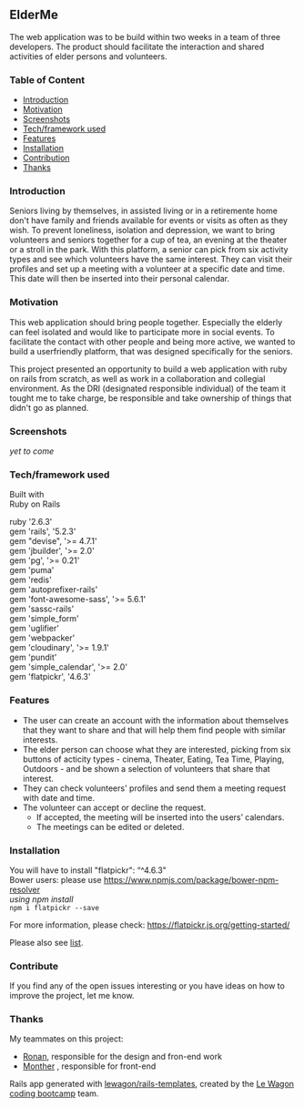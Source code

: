 ## ElderMe
The web application was to be build within two weeks in a team of three developers. The product should facilitate the interaction and shared activities of elder persons and volunteers.

### Table of Content
* [Introduction](#Introduction)
* [Motivation](#Motivation)
* [Screenshots](#Screenshots)
* [Tech/framework used](#Tech/framework_used)
* [Features](#Features)
* [Installation](#Installation)
* [Contribution](#Contribution)
* [Thanks](#Thanks)


### Introduction
Seniors living by themselves, in assisted living or in a retiremente home don't have family and friends available for events or visits as often as they wish. To prevent loneliness, isolation and depression, we want to bring volunteers and seniors together for a cup of tea, an evening at the theater or a stroll in the park. With this platform, a senior can pick from six activity types and see which volunteers have the same interest. They can visit their profiles and set up a meeting with a volunteer at a specific date and time. This date will then be inserted into their personal calendar.


### Motivation
This web application should bring people together. Especially the elderly can feel isolated and would like to participate more in social events. To facilitate the contact with other people and being more active, we wanted to build a userfriendly platform, that was designed specifically for the seniors.

This project presented an opportunity to build a web application with ruby on rails from scratch, as well as work in a collaboration and collegial environment. As the DRI (designated responsible individual) of the team it tought me to take charge, be responsible and take ownership of things that didn't go as planned.


### Screenshots
_yet to come_


### Tech/framework used
Built with\
Ruby on Rails

ruby '2.6.3'\
gem 'rails', '5.2.3'\
gem "devise", '>= 4.7.1'\
gem 'jbuilder', '>= 2.0'\
gem 'pg', '>= 0.21'\
gem 'puma'\
gem 'redis'\
gem 'autoprefixer-rails'\
gem 'font-awesome-sass', '>= 5.6.1'\
gem 'sassc-rails'\
gem 'simple_form'\
gem 'uglifier'\
gem 'webpacker'\
gem 'cloudinary', '>= 1.9.1'\
gem 'pundit'\
gem 'simple_calendar', '>= 2.0'\
gem 'flatpickr', '4.6.3'


### Features
* The user can create an account with the information about themselves that they want to share and that will help them find people with similar interests.
* The elder person can choose what they are interested, picking from six buttons of acticity types - cinema, Theater, Eating, Tea Time, Playing, Outdoors - and be shown a selection of volunteers that share that interest.
* They can check volunteers' profiles and send them a meeting request with date and time.
* The volunteer can accept or decline the request.
  * If accepted, the meeting will be inserted into the users’ calendars.
  * The meetings can be edited or deleted.


### Installation
You will have to install
"flatpickr": “^4.6.3"\
Bower users: please use https://www.npmjs.com/package/bower-npm-resolver \
_using npm install_\
`npm i flatpickr --save`

For more information, please check:  https://flatpickr.js.org/getting-started/

Please also see [list](#Tech/framework_used).

### Contribute
If you find any of the open issues interesting or you have ideas on how to improve the project, let me know.


### Thanks
My teammates on this project:
* [Ronan](https://github.com/Holdenro), responsible for the design and fron-end work
* [Monther](https://github.com/M-algbawi) , responsible for front-end






Rails app generated with [lewagon/rails-templates](https://github.com/lewagon/rails-templates), created by the [Le Wagon coding bootcamp](https://www.lewagon.com) team.
